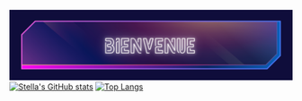 <!---
stellaric/stellaric is a ✨ special ✨ repository because its `README.md` (this file) appears on your GitHub profile.
You can click the Preview link to take a look at your changes.
--->
![banner](https://github.com/stellaric/stellaric/blob/main/banner.png)
[![Stella's GitHub stats](https://github-readme-stats.vercel.app/api?username=stellaric&hide=contribs,prs&count_private=true&show_icons=true&theme=tokyonight&hide_border=enabled)](https://github.com/anuraghazra/github-readme-stats)
[![Top Langs](https://github-readme-stats.vercel.app/api/top-langs/?username=stellaric&layout=compact&theme=tokyonight&hide_border=enabled)](https://github.com/anuraghazra/github-readme-stats)
